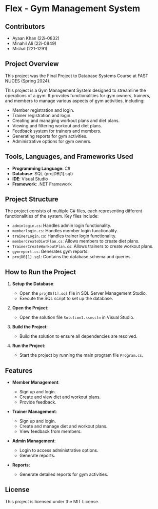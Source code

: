 # Flex - Gym Management System

## Contributors
- Ayaan Khan (22i-0832)
- Minahil Ali (22i-0849)
- Mishal (221-1291)

## Project Overview
This project was the Final Project to Database Systems Course at FAST NUCES (Spring 2024).

This project is a Gym Management System designed to streamline the operations of a gym. It provides functionalities for gym owners, trainers, and members to manage various aspects of gym activities, including:

- Member registration and login.
- Trainer registration and login.
- Creating and managing workout plans and diet plans.
- Viewing and filtering workout and diet plans.
- Feedback system for trainers and members.
- Generating reports for gym activities.
- Administrative options for gym owners.

## Tools, Languages, and Frameworks Used
- **Programming Language**: C#
- **Database**: SQL (projDB[1].sql)
- **IDE**: Visual Studio
- **Framework**: .NET Framework

## Project Structure
The project consists of multiple C# files, each representing different functionalities of the system. Key files include:
- `adminlogin.cs`: Handles admin login functionality.
- `memberlogin.cs`: Handles member login functionality.
- `trainerLogin.cs`: Handles trainer login functionality.
- `memberCreateDietPlan.cs`: Allows members to create diet plans.
- `TrainerCreateWorkoutPlan.cs`: Allows trainers to create workout plans.
- `gymreport.cs`: Generates gym reports.
- `projDB[1].sql`: Contains the database schema and queries.

## How to Run the Project
1. **Setup the Database**:
   - Open the `projDB[1].sql` file in SQL Server Management Studio.
   - Execute the SQL script to set up the database.

2. **Open the Project**:
   - Open the solution file `Solution1.ssmssln` in Visual Studio.

3. **Build the Project**:
   - Build the solution to ensure all dependencies are resolved.

4. **Run the Project**:
   - Start the project by running the main program file `Program.cs`.

## Features
- **Member Management**:
  - Sign up and login.
  - Create and view diet and workout plans.
  - Provide feedback.

- **Trainer Management**:
  - Sign up and login.
  - Create and manage diet and workout plans.
  - View feedback from members.

- **Admin Management**:
  - Login to access administrative options.
  - Generate reports.

- **Reports**:
  - Generate detailed reports for gym activities.

## License
This project is licensed under the MIT License.